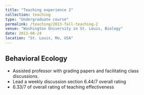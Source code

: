 ```yaml
---
title: "Teaching experience 2"
collection: teaching
type: "Undergraduate course"
permalink: /teaching/2013-fall-teaching-2
venue: "Washington University in St. Louis, Biology"
date: 2013-08-24
location: "St. Louis, Mo, USA"
---
```

## Behavioral Ecology 
- Assisted professor with grading papers and facilitating class discussions. 
- Lead a weekly discussion section 6.44/7 overall rating
- 6.33/7 of overall rating of teaching effectiveness 
